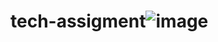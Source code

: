 # tech-assigment![image](https://github.com/rippin8/tech-assigment/assets/138226567/341ff063-74a6-4a66-b49c-ef93a7009619)
